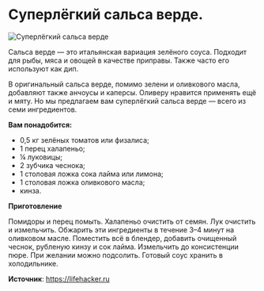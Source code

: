 # Суперлёгкий сальса верде.
![Суперлёгкий сальса верде](/images/Kulinar/Sous/salsa-verde.jpg 'Суперлёгкий сальса верде')

Сальса верде — это итальянская вариация зелёного соуса. Подходит для рыбы, мяса и овощей в качестве приправы. Также часто его используют как дип.

В оригинальный сальса верде, помимо зелени и оливкового масла, добавляют также анчоусы и каперсы. Оливеру нравится применять ещё и мяту. Но мы предлагаем вам суперлёгкий сальса верде — всего из семи ингредиентов.

**Вам понадобится:**

- 0,5 кг зелёных томатов или физалиса;
- 1 перец халапеньо;
- ¼ луковицы;
- 2 зубчика чеснока;
- 1 столовая ложка сока лайма или лимона;
- 1 столовая ложка оливкового масла;
- кинза.

**Приготовление**

Помидоры и перец помыть. Халапеньо очистить от семян. Лук очистить и измельчить. Обжарить эти ингредиенты в течение 3–4 минут на оливковом масле. Поместить всё в блендер, добавить очищенный чеснок, рубленую кинзу и сок лайма. Измельчить до консистенции пюре. При желании можно подсолить. Готовый соус хранить в холодильнике.

**Источник**: https://lifehacker.ru
